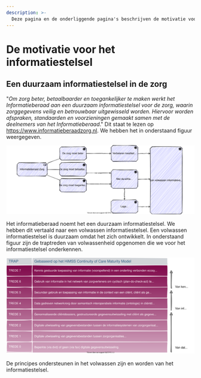```yaml
---
description: >-
  Deze pagina en de onderliggende pagina's beschrijven de motivatie voor het informatiestelsel.
---
```


# De motivatie voor het informatiestelsel

## Een duurzaam informatiestelsel in de zorg

"*Om zorg beter, betaalbaarder en toegankelijker te maken werkt het Informatieberaad aan een duurzaam informatiestelsel voor de zorg, waarin zorggegevens veilig en betrouwbaar uitgewisseld worden. Hiervoor worden afspraken, standaarden en voorzieningen gemaakt samen met de deelnemers van het Informatieberaad*." Dit staat te lezen op <https://www.informatieberaadzorg.nl>. We hebben het in onderstaand figuur weergegeven.

![De motivatie voor een volwassen informatievoorziening in de zorg](../.gitbook/assets/drivers.svg)

Het informatieberaad noemt het een duurzaam informatiestelsel. We hebben dit vertaald naar een volwassen informatiestelsel. Een volwassen informatiestelsel is duurzaam omdat het zich ontwikkelt. In onderstaand figuur zijn de traptreden van volwassenheid opgenomen die we voor het informatiestelsel onderkennen.

![De trap naar een volwassen informatievoorziening](../.gitbook/assets/maturity.svg)

De principes ondersteunen in het volwassen zijn en worden van het informatiestelsel.
